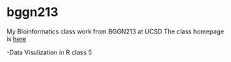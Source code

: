 # bggn213

My BIoinformatics class work from BGGN213 at UCSD
The class homepage is [here](https://bioboot.github.io/bggn213_S18/)

-Data Visulization in R class 5
